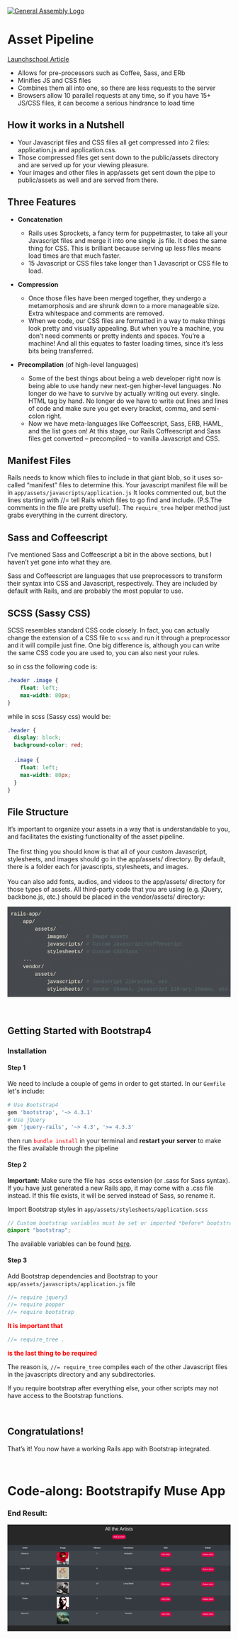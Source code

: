 [![General Assembly Logo](https://camo.githubusercontent.com/1a91b05b8f4d44b5bbfb83abac2b0996d8e26c92/687474703a2f2f692e696d6775722e636f6d2f6b6538555354712e706e67)](https://generalassemb.ly/education/software-engineering-immersive/)

# Asset Pipeline

[Launchschool Article](https://launchschool.com/blog/rails-asset-pipeline-best-practices)

- Allows for pre-processors such as Coffee, Sass, and ERb
- Minifies JS and CSS files
- Combines them all into one, so there are less requests to the server
- Browsers allow 10 parallel requests at any time, so if you have 15+ JS/CSS files, it can become a serious hindrance to load time

## How it works in a Nutshell

- Your Javascript files and CSS files all get compressed into 2 files: application.js and application.css. 
- Those compressed files get sent down to the public/assets directory and are served up for your viewing pleasure. 
- Your images and other files in app/assets get sent down the pipe to public/assets as well and are served from there.

## Three Features

- **Concatenation**
    - Rails uses Sprockets, a fancy term for puppetmaster, to take all your Javascript files and merge it into one single .js file. It does the same thing for CSS. This is brilliant because serving up less files means load times are that much faster.  
    - 15 Javascript or CSS files take longer than 1 Javascript or CSS file to load.

- **Compression**
    - Once those files have been merged together, they undergo a metamorphosis and are shrunk down to a more manageable size. Extra whitespace and comments are removed. 
    - When we code, our CSS files are formatted in a way to make things look pretty and visually appealing. But when you’re a machine, you don’t need comments or pretty indents and spaces. You’re a machine! And all this equates to faster loading times, since it’s less bits being transferred.

- **Precompilation** (of high-level languages)
    - Some of the best things about being a web developer right now is being able to use handy new next-gen higher-level languages. No longer do we have to survive by actually writing out every. single. HTML tag by hand. No longer do we have to write out lines and lines of code and make sure you get every bracket, comma, and semi-colon right. 
    - Now we have meta-languages like Coffeescript, Sass, ERB, HAML, and the list goes on! At this stage, our Rails Coffeescript and Sass files get converted – precompiled – to vanilla Javascript and CSS.

## Manifest Files
Rails needs to know which files to include in that giant blob, so it uses so-called “manifest” files to determine this. Your javascript manifest file will be in `app/assets/javascripts/application.js` It looks commented out, but the lines starting with //= tell Rails which files to go find and include. (P.S.The comments in the file are pretty useful). The `require_tree` helper method just grabs everything in the current directory.

## Sass and Coffeescript
I’ve mentioned Sass and Coffeescript a bit in the above sections, but I haven’t yet gone into what they are.

Sass and Coffeescript are languages that use preprocessors to transform their syntax into CSS and Javascript, respectively. They are included by default with Rails, and are probably the most popular to use.

## SCSS (Sassy CSS)
SCSS resembles standard CSS code closely. In fact, you can actually change the extension of a CSS file to `scss` and run it through a preprocessor and it will compile just fine. One big difference is, although you can write the same CSS code you are used to, you can also nest your rules.

so in css the following code is:

```css
.header .image {
    float: left;
    max-width: 80px;
}
```
while in scss (Sassy css) would be:

```css
.header {
  display: block;
  background-color: red;

  .image {
    float: left;
    max-width: 80px;
  }
}
```

## File Structure

It’s important to organize your assets in a way that is understandable to you, and facilitates the existing functionality of the asset pipeline. 
<br><br>The first thing you should know is that all of your custom Javascript, stylesheets, and images should go in the app/assets/ directory. By default, there is a folder each for javascripts, stylesheets, and images. <br><br>You can also add fonts, audios, and videos to the app/assets/ directory for those types of assets. All third-party code that you are using (e.g. jQuery, backbone.js, etc.) should be placed in the vendor/assets/ directory:

![File Structure](./assets/images/file_structure.png)

<br>

## Getting Started with Bootstrap4

### Installation

#### Step 1
We need to include a couple of gems in order to get started. In our `Gemfile` let's include:

```ruby
# Use Bootstrap4
gem 'bootstrap', '~> 4.3.1'
# Use jQuery
gem 'jquery-rails', '~> 4.3', '>= 4.3.3'
``` 

then run <span style="color:red">`bundle install`</span> in your terminal and **restart your server** to make the files available through the pipeline

#### Step 2

**Important:** Make sure the file has .scss extension (or .sass for Sass syntax). If you have just generated a new Rails app, it may come with a .css file instead. If this file exists, it will be served instead of Sass, so rename it.

Import Bootstrap styles in `app/assets/stylesheets/application.scss`

```scss
// Custom bootstrap variables must be set or imported *before* bootstrap.
@import "bootstrap";
```
The available variables can be found [here](https://github.com/twbs/bootstrap-rubygem/blob/master/assets/stylesheets/bootstrap/_variables.scss).

#### Step 3
Add Bootstrap dependencies and Bootstrap to your `app/assets/javascripts/application.js` file

```js
//= require jquery3
//= require popper
//= require bootstrap
```

<span style="color:red">**It is important that**</span>
```js
//= require_tree .
```
<span style="color:red">**is the last thing to be required**</span>


The reason is, `//= require_tree` compiles each of the other Javascript files in the javascripts directory and any subdirectories. 

If you require bootstrap after everything else, your other scripts may not have access to the Bootstrap functions.

<br>

## Congratulations!
That’s it! You now have a working Rails app with Bootstrap integrated.

<br>

# Code-along: Bootstrapify Muse App

### End Result:

![End Result](assets/images/muse.png)
